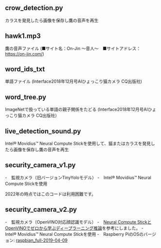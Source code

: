 ## crow_detection.py
カラスを発見したら画像を保存し鷹の音声を再生
## hawk1.mp3
鷹の音声ファイル (■サイト名：On-Jin ～音人～　■サイトアドレス：https://on-jin.com/)
## word_ids_txt
単語ファイル (Interface2018年12月号AIひょっこり猫カメラ CQ出版社)
## word_tree.py
ImageNetで扱っている単語の親子関係をたどる (Interface2018年12月号AIひょっこり猫カメラ CQ出版社）
## live_detection_sound.py
Intel® Movidius™ Neural Compute Stickを使用して、猫またはカラスを発見したら画像を保存し鷹の音声を再生
## security_camera_v1.py
-　監視カメラ（旧バージョンTinyYoloモデル）
-　Intel® Movidius™ Neural Compute Stickを使用

2022年の時点ではこのコードは利用困難です。
## security_camera_v2.py
-　監視カメラ（OpenVINO対応顔認識モデル）
-　[Neural Compute StickとOpenVINOでゼロから学ぶディープラーニング推論](https://jellyware.jp/openvino/#04)を参考にしました。
-　Intel® Movidius™ Neural Compute Stickを使用
-　Raspberry PiのOSのバージョン: [raspbian_full-2019-04-09](http://ftp.jaist.ac.jp/pub/raspberrypi/raspbian_full/images/raspbian_full-2019-04-09/)
